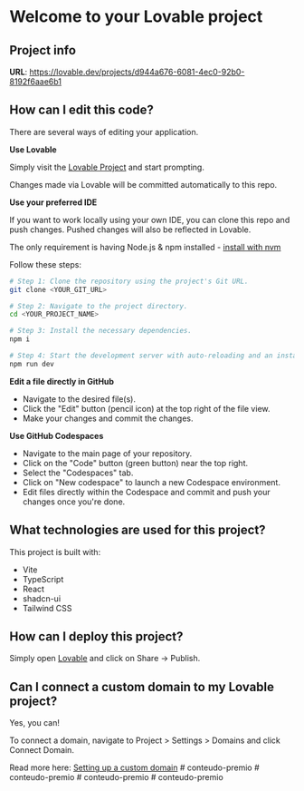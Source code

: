 # Welcome to your Lovable project

## Project info

**URL**: https://lovable.dev/projects/d944a676-6081-4ec0-92b0-8192f6aae6b1

## How can I edit this code?

There are several ways of editing your application.

**Use Lovable**

Simply visit the [Lovable Project](https://lovable.dev/projects/d944a676-6081-4ec0-92b0-8192f6aae6b1) and start prompting.

Changes made via Lovable will be committed automatically to this repo.

**Use your preferred IDE**

If you want to work locally using your own IDE, you can clone this repo and push changes. Pushed changes will also be reflected in Lovable.

The only requirement is having Node.js & npm installed - [install with nvm](https://github.com/nvm-sh/nvm#installing-and-updating)

Follow these steps:

```sh
# Step 1: Clone the repository using the project's Git URL.
git clone <YOUR_GIT_URL>

# Step 2: Navigate to the project directory.
cd <YOUR_PROJECT_NAME>

# Step 3: Install the necessary dependencies.
npm i

# Step 4: Start the development server with auto-reloading and an instant preview.
npm run dev
```

**Edit a file directly in GitHub**

- Navigate to the desired file(s).
- Click the "Edit" button (pencil icon) at the top right of the file view.
- Make your changes and commit the changes.

**Use GitHub Codespaces**

- Navigate to the main page of your repository.
- Click on the "Code" button (green button) near the top right.
- Select the "Codespaces" tab.
- Click on "New codespace" to launch a new Codespace environment.
- Edit files directly within the Codespace and commit and push your changes once you're done.

## What technologies are used for this project?

This project is built with:

- Vite
- TypeScript
- React
- shadcn-ui
- Tailwind CSS

## How can I deploy this project?

Simply open [Lovable](https://lovable.dev/projects/d944a676-6081-4ec0-92b0-8192f6aae6b1) and click on Share -> Publish.

## Can I connect a custom domain to my Lovable project?

Yes, you can!

To connect a domain, navigate to Project > Settings > Domains and click Connect Domain.

Read more here: [Setting up a custom domain](https://docs.lovable.dev/tips-tricks/custom-domain#step-by-step-guide)
#   c o n t e u d o - p r e m i o  
 #   c o n t e u d o - p r e m i o  
 #   c o n t e u d o - p r e m i o  
 #   c o n t e u d o - p r e m i o  
 